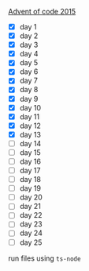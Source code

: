 [Advent of code 2015](https://adventofcode.com/2015)

-   [x] day 1
-   [x] day 2
-   [x] day 3
-   [x] day 4
-   [x] day 5
-   [x] day 6
-   [x] day 7
-   [x] day 8
-   [x] day 9
-   [x] day 10
-   [x] day 11
-   [x] day 12
-   [x] day 13
-   [ ] day 14
-   [ ] day 15
-   [ ] day 16
-   [ ] day 17
-   [ ] day 18
-   [ ] day 19
-   [ ] day 20
-   [ ] day 21
-   [ ] day 22
-   [ ] day 23
-   [ ] day 24
-   [ ] day 25

run files using `ts-node`
